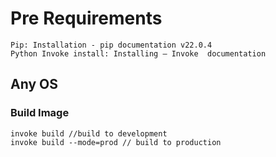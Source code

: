 # Pre Requirements
``` 
Pip: Installation - pip documentation v22.0.4 
Python Invoke install: Installing — Invoke  documentation   
```
## Any OS

### Build Image

```shell
invoke build //build to development
invoke build --mode=prod // build to production
```
